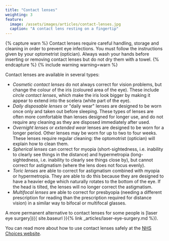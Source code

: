 ```yaml
---
title: "Contact lenses"
weighting: 3
feature:
  image: /assets/images/articles/contact-lenses.jpg
  caption: "A contact lens resting on a fingertip"
---
```


{% capture warn %}
Contact lenses require careful handling, storage and cleaning in order to prevent eye infections. You must follow the instructions given by your optometrist (optician). Always wash your hands before inserting or removing contact lenses but do not dry them with a towel.
{% endcapture %}
{% include warning warning=warn %}

Contact lenses are available in several types:

- *Cosmetic contact lenses* do not always correct for vision problems, but change the colour of the iris (coloured area of the eye). These include *circle contact lenses*, which make the iris look bigger by making it appear to extend into the scelera (white part of the eye).
- *Daily disposable lenses* or "daily wear" lenses are designed to be worn once only and taken out before sleeping. These types of lenses are often more comfortable than lenses designed for longer use, and do not require any cleaning as they are disposed immediately after used.
- *Overnight lenses* or *extended wear* lenses are designed to be worn for a longer period. Other lenses may be worn for up to two to four weeks. These lenses require regular cleaning: the optomotrist (optician) will explain how to clean them.
- *Spherical lenses* can correct for myopia (short-sightedness, i.e. inability to clearly see things in the distance) and hypermetropia (long-sightedness, i.e. inability to clearly see things close by), but cannot correct for astigmatism (where the lens does not focus evenly).
- *Toric lenses* are able to correct for astigmatism combined with myopia or hypermetropia. They are able to do this because they are designed to have a heavier edge which naturally rotates to the bottom of the eye. If the head is tilted, the lenses will no longer correct the astigmatism.
- *Multifocal lenses* are able to correct for presbyopia (needing a different prescription for reading than the prescription required for distance vision) in a similar way to bifocal or multifocal glasses.

A more permanent alternative to contact lenses for some people is [laser eye surgery]({{ site.baseurl }}{% link _articles/laser-eye-surgery.md %}).

You can read more about how to use contact lenses safely at the [NHS Choices website](http://www.nhs.uk/Livewell/Eyehealth/Pages/Contactlenssafety.aspx).